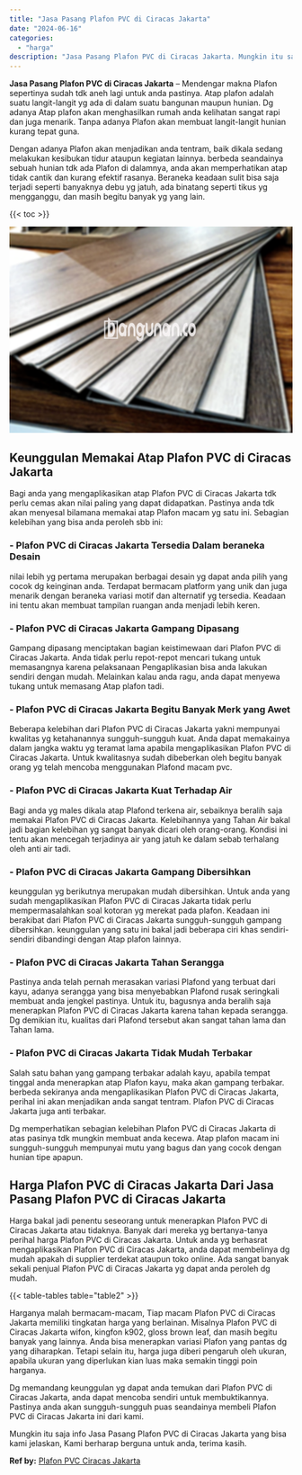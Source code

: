 ```yaml
---
title: "Jasa Pasang Plafon PVC di Ciracas Jakarta"
date: "2024-06-16"
categories: 
  - "harga"
description: "Jasa Pasang Plafon PVC di Ciracas Jakarta. Mungkin itu saja info Jasa Pasang Plafon PVC di Ciracas Jakarta yang bisa kami jelaskan, Kami berharap berguna unt..."
---
```


**Jasa Pasang Plafon PVC di Ciracas Jakarta** – Mendengar makna Plafon sepertinya sudah tdk aneh lagi untuk anda pastinya. Atap plafon adalah suatu langit-langit yg ada di dalam suatu bangunan maupun hunian. Dg adanya Atap plafon akan menghasilkan rumah anda kelihatan sangat rapi dan juga menarik. Tanpa adanya Plafon akan membuat langit-langit hunian kurang tepat guna.

Dengan adanya Plafon akan menjadikan anda tentram, baik dikala sedang melakukan kesibukan tidur ataupun kegiatan lainnya. berbeda seandainya sebuah hunian tdk ada Plafon di dalamnya, anda akan memperhatikan atap tidak cantik dan kurang efektif rasanya. Beraneka keadaan sulit bisa saja terjadi seperti banyaknya debu yg jatuh, ada binatang seperti tikus yg mengganggu, dan masih begitu banyak yg yang lain.

{{< toc >}}

![Jasa Pasang Plafon PVC di Ciracas Jakarta](/images/flafond-pvc-murah29.png)

## Keunggulan Memakai Atap Plafon PVC di Ciracas Jakarta

Bagi anda yang mengaplikasikan atap Plafon PVC di Ciracas Jakarta tdk perlu cemas akan nilai paling yang dapat didapatkan. Pastinya anda tdk akan menyesal bilamana memakai atap Plafon macam yg satu ini. Sebagian kelebihan yang bisa anda peroleh sbb ini:

### \- Plafon PVC di Ciracas Jakarta Tersedia Dalam beraneka Desain

nilai lebih yg pertama merupakan berbagai desain yg dapat anda pilih yang cocok dg keinginan anda. Terdapat bermacam platform yang unik dan juga menarik dengan beraneka variasi motif dan alternatif yg tersedia. Keadaan ini tentu akan membuat tampilan ruangan anda menjadi lebih keren.

### \- Plafon PVC di Ciracas Jakarta Gampang Dipasang

Gampang dipasang menciptakan bagian keistimewaan dari Plafon PVC di Ciracas Jakarta. Anda tidak perlu repot-repot mencari tukang untuk memasangnya karena pelaksanaan Pengaplikasian bisa anda lakukan sendiri dengan mudah. Melainkan kalau anda ragu, anda dapat menyewa tukang untuk memasang Atap plafon tadi.

### \- Plafon PVC di Ciracas Jakarta Begitu Banyak Merk yang Awet

Beberapa kelebihan dari Plafon PVC di Ciracas Jakarta yakni mempunyai kwalitas yg ketahanannya sungguh-sungguh kuat. Anda dapat memakainya dalam jangka waktu yg teramat lama apabila mengaplikasikan Plafon PVC di Ciracas Jakarta. Untuk kwalitasnya sudah dibeberkan oleh begitu banyak orang yg telah mencoba menggunakan Plafond macam pvc.

### \- Plafon PVC di Ciracas Jakarta Kuat Terhadap Air

Bagi anda yg males dikala atap Plafond terkena air, sebaiknya beralih saja memakai Plafon PVC di Ciracas Jakarta. Kelebihannya yang Tahan Air bakal jadi bagian kelebihan yg sangat banyak dicari oleh orang-orang. Kondisi ini tentu akan mencegah terjadinya air yang jatuh ke dalam sebab terhalang oleh anti air tadi.

### \- Plafon PVC di Ciracas Jakarta Gampang Dibersihkan

keunggulan yg berikutnya merupakan mudah dibersihkan. Untuk anda yang sudah mengaplikasikan Plafon PVC di Ciracas Jakarta tidak perlu mempermasalahkan soal kotoran yg merekat pada plafon. Keadaan ini berakibat dari Plafon PVC di Ciracas Jakarta sungguh-sungguh gampang dibersihkan. keunggulan yang satu ini bakal jadi beberapa ciri khas sendiri-sendiri dibandingi dengan Atap plafon lainnya.

### \- Plafon PVC di Ciracas Jakarta Tahan Serangga

Pastinya anda telah pernah merasakan variasi Plafond yang terbuat dari kayu, adanya serangga yang bisa menyebabkan Plafond rusak seringkali membuat anda jengkel pastinya. Untuk itu, bagusnya anda beralih saja menerapkan Plafon PVC di Ciracas Jakarta karena tahan kepada serangga. Dg demikian itu, kualitas dari Plafond tersebut akan sangat tahan lama dan Tahan lama.

### \- Plafon PVC di Ciracas Jakarta Tidak Mudah Terbakar

Salah satu bahan yang gampang terbakar adalah kayu, apabila tempat tinggal anda menerapkan atap Plafon kayu, maka akan gampang terbakar. berbeda sekiranya anda mengaplikasikan Plafon PVC di Ciracas Jakarta, perihal ini akan menjadikan anda sangat tentram. Plafon PVC di Ciracas Jakarta juga anti terbakar.

Dg memperhatikan sebagian kelebihan Plafon PVC di Ciracas Jakarta di atas pasinya tdk mungkin membuat anda kecewa. Atap plafon macam ini sungguh-sungguh mempunyai mutu yang bagus dan yang cocok dengan hunian tipe apapun.

## Harga Plafon PVC di Ciracas Jakarta Dari Jasa Pasang Plafon PVC di Ciracas Jakarta

Harga bakal jadi penentu seseorang untuk menerapkan Plafon PVC di Ciracas Jakarta atau tidaknya. Banyak dari mereka yg bertanya-tanya perihal harga Plafon PVC di Ciracas Jakarta. Untuk anda yg berhasrat mengaplikasikan Plafon PVC di Ciracas Jakarta, anda dapat membelinya dg mudah apakah di supplier terdekat ataupun toko online. Ada sangat banyak sekali penjual Plafon PVC di Ciracas Jakarta yg dapat anda peroleh dg mudah.

{{< table-tables table="table2" >}}

Harganya malah bermacam-macam, Tiap macam Plafon PVC di Ciracas Jakarta memiliki tingkatan harga yang berlainan. Misalnya Plafon PVC di Ciracas Jakarta wifon, kingfon k902, gloss brown leaf, dan masih begitu banyak yang lainnya. Anda bisa menerapkan variasi Plafon yang pantas dg yang diharapkan. Tetapi selain itu, harga juga diberi pengaruh oleh ukuran, apabila ukuran yang diperlukan kian luas maka semakin tinggi poin harganya.

Dg memandang keunggulan yg dapat anda temukan dari Plafon PVC di Ciracas Jakarta, anda dapat mencoba sendiri untuk membuktikannya. Pastinya anda akan sungguh-sungguh puas seandainya membeli Plafon PVC di Ciracas Jakarta ini dari kami.

Mungkin itu saja info Jasa Pasang Plafon PVC di Ciracas Jakarta yang bisa kami jelaskan, Kami berharap berguna untuk anda, terima kasih.

**Ref by:** [Plafon PVC Ciracas Jakarta](https://id.wikipedia.org/wiki/Plafon)
